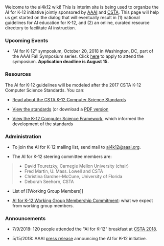 Welcome to the ai4k12 wiki! This is interim site is being used to organize the AI for K-12 initiative jointly sponsored by [AAAI](https://AAAI.org) and [CSTA](https://csteachers.org). This page will help us get started on the dialog that will eventually result in (1) national guidelines for AI education for K-12, and (2) an online, curated resource directory to facilitate AI instruction.

### Upcoming Events

* "AI for K-12" symposium, October 20, 2018 in Washington, DC, part of the AAAI Fall Symposium series.  Click [here](https://docs.google.com/forms/d/e/1FAIpQLScTNnsUv3WNRs1wFRgxSOJHyG79Q-AF6_N8xxec2oZRbkk8wA/viewform) to apply to attend the symposium. **Application deadline is August 15.**

### Resources
The AI for K-12 guidelines will be modeled after the 2017 CSTA K-12 Computer Science Standards. You can:

* [Read about the CSTA K-12 Computer Science Standards](https://www.csteachers.org/page/standards)

* [View the standards](https://sites.google.com/site/cstastandards/standards) (or download a [PDF version](https://drive.google.com/file/d/0B0TlX1G3mywqbXpydGdIVk00Y1U/view)

* [View the K-12 Computer Science Framework](https://k12cs.org/), which informed the development of the standards

### Administration
* To join the AI for K-12 mailing list, send mail to [ai4k12@aaai.org](mailto:ai4k12@aaai.org).

* The AI for K-12 steering committee members are:
> * David Touretzky, Carnegie Mellon University (chair)
> * Fred Martin, U. Mass. Lowell and CSTA
> * Christina Gardner-McCune, University of Florida
> * Deborah Seehorn, CSTA

* List of [[Working Group Members]]

* [AI for K-12 Working Group Membership Commitment](https://github.com/touretzkyds/ai4k12/raw/master/documents/AI4K12-Membership-Commitment.pdf): what we expect from working group members.

### Announcements
* 7/9/2018: 120 people attended the "AI for K-12" breakfast at [CSTA 2018](https://www.csteachers.org/general/custom.asp?page=2018Conference).

* 5/15/2018: AAAI [press release](https://aaai.org/Pressroom/Releases/release-18-0515.php) announcing the AI for K-12 initiative.